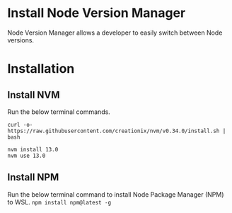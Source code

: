 # Install Node Version Manager
Node Version Manager allows a developer to easily switch between Node versions.

# Installation
## Install NVM
Run the below terminal commands.

```curl -o- https://raw.githubusercontent.com/creationix/nvm/v0.34.0/install.sh | bash```  

`nvm install 13.0`  
`nvm use 13.0`

## Install NPM
Run the below terminal command to install Node Package Manager (NPM) to WSL.
`npm install npm@latest -g`
